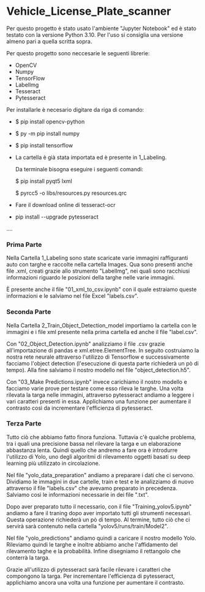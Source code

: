 # Vehicle_License_Plate_scanner

Per questo progetto è stato usato l'ambiente "Jupyter Notebook" ed è stato testato con la versione Python 3.10. Per l'uso si consiglia una versione almeno pari a quella scritta sopra.

Per questo progetto sono neccesarie le seguenti librerie:

- OpenCV
- Numpy
- TensorFlow
- LabelImg
- Tesseract
- Pytesseract

Per installarle è necesario digitare da riga di comando:

- $ pip install opencv-python
- $ py -m pip install numpy
- $ pip install tensorflow
- La cartella è già stata importata ed è presente in 1_Labeling.

  Da terminale bisogna eseguire i seguenti comandi:
  
  $ pip install pyqt5 lxml
  
  $ pyrcc5 -o libs/resources.py resources.qrc
- Fare il download online di tesseract-ocr
- pip install --upgrade pytesseract

....

### Prima Parte
Nella Cartella 1_Labeling sono state scaricate varie immagini raffiguranti auto con targhe e raccolte nella cartella Images. Qua sono presenti anche file .xml, creati grazie allo strumento "LabelImg", nei quali sono racchiusi informazioni riguardo le posizioni della targhe nelle varie immagini.

È presente anche il file "01_xml_to_csv.ipynb" con il quale estraiamo queste informazioni e le salviamo nel file Excel "labels.csv".

### Seconda Parte
Nella Cartella 2_Train_Object_Detection_model importiamo la cartella con le immagini e i file xml presente nella prima cartella ed anche il file "label.csv".

Con "02_Object_Detection.ipynb" analizziamo il file .csv grazie all'importazione di pandas e xml.etree.ElementTree. In seguito costruiamo la nostra rete neurale attraverso l'utilizzo di Tensorflow e successivamente facciamo l'object detection (l'esecuzione di questa parte richiederà un pò di tempo). Alla fine salviamo il nostro modello nel file "object_detection.h5".

Con "03_Make Predictions.ipynb" invece carichiamo il nostro modello e facciamo varie prove per testare come esso rileva le targhe.
Una volta rilevata la targa nelle immagini, attraverso pytesseract andiamo a leggere i vari caratteri presenti in essa. Applichiamo una funzione per aumentare il contrasto così da incrementare l'efficienza di pytesseract.

### Terza Parte
Tutto ciò che abbiamo fatto finora funziona. Tuttavia c'è qualche problema, tra i quali una precisione bassa nel rilevare la targa e un elaborazione abbastanza lenta. Quindi quello che andremo a fare ora è introdurre l'utilizzo di Yolo, uno degli algoritmi di rilevamento oggetti basati su deep learning più utilizzato in circolazione.

Nel file "yolo_data_preparation" andiamo a preparare i dati che ci servono. Dividiamo le immagini in due cartelle, train e test e le analizziamo di nuovo attraverso il file "labels.csv" che avevamo preparato in precedenza. Salviamo così le informazioni necessarie in dei file ".txt".

Dopo aver preparato tutto il necessario, con il file "Training_yolov5.ipynb" andiamo a fare il traning dopo aver importato tutti gli strumenti necessari. Questa operazione richiederà un pò di tempo. Al termine, tutto ciò che ci servirà sarà contenuto nella cartella "yolov5/runs/train/Model2".

Nel file "yolo_predictions" andiamo quindi a caricare il nostro modello Yolo. Rileviamo quindi le targhe e inoltre abbiamo anche l'affidamento del rilevamento taghe e la probabilità. Infine disegniamo il rettangolo che conterrà la targa.

Grazie all'utilizzo di pytesseract sarà facile rilevare i caratteri che compongono la targa. Per incrementare l'efficienza di pytesseract, applichiamo ancora una volta una funzione per aumentare il contrasto.
